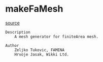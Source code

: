 # makeFaMesh

[source](github.com/OpenFOAM-jp/OpenFOAM-utilities-tutorials-jp/blob/master/v1906/finiteArea/makeFaMesh/makeFaMesh.C/makeFaMesh.C)

```
Description
    A mesh generator for finiteArea mesh.

Author
    Zeljko Tukovic, FAMENA
    Hrvoje Jasak, Wikki Ltd.


```


